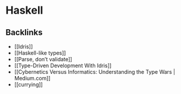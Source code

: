 # Haskell



## Backlinks

-   [[Idris]]
-   [[Haskell-like types]]
-   [[Parse, don&rsquo;t validate]]
-   [[Type-Driven Development With Idris]]
-   [[Cybernetics Versus Informatics: Understanding the Type Wars | Medium.com]]
-   [[currying]]

